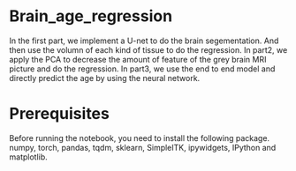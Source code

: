 # Brain_age_regression
In the first part, we implement a U-net to do the brain segementation. And then use the volumn of each kind of tissue to do the regression. In part2, we apply the PCA to decrease the amount of feature of the grey brain MRI picture and do the regression. In part3, we use the end to end model  and directly predict the age by using the neural network.

# Prerequisites
Before running the notebook, you need to install the following package. numpy, torch, pandas, tqdm, sklearn, SimpleITK, ipywidgets, IPython and matplotlib.
